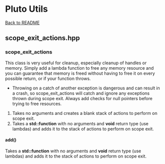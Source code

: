 # Pluto Utils
[Back to README](https://www.github.com/Stephen-ODriscoll/PlutoUtils/blob/main/README.md#documentation)

## scope_exit_actions.hpp

### scope_exit_actions
This class is very useful for cleanup, especially cleanup of handles or memory. Simply add a lambda function to free any memory resource and you can guarantee that memory is freed without having to free it on every possible return, or if your function throws.
- Throwing on a catch of another exception is dangerous and can result in a crash, so scope_exit_actions will catch and ignore any exceptions thrown during scope exit. Always add checks for null pointers before trying to free resources.
1. Takes no arguments and creates a blank stack of actions to perform on scope exit.
2. Takes a **std::function** with no arguments and **void** return type (use lambdas) and adds it to the stack of actions to perform on scope exit.

#### add()
Takes a **std::function** with no arguments and **void** return type (use lambdas) and adds it to the stack of actions to perform on scope exit.
